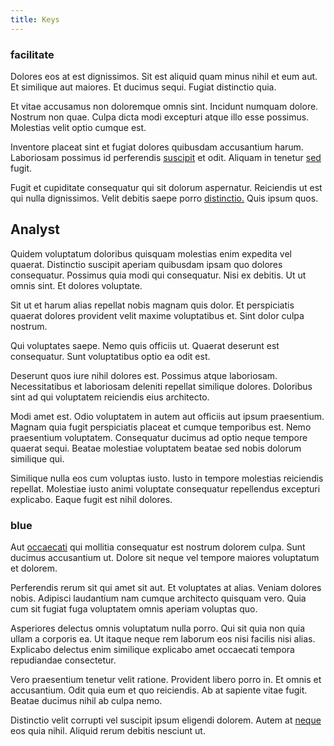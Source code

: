 ```yaml
---
title: Keys
---
```


### facilitate

Dolores eos at est dignissimos. Sit est aliquid quam minus nihil et eum aut. Et similique aut maiores. Et ducimus sequi. Fugiat distinctio quia.

Et vitae accusamus non doloremque omnis sint. Incidunt numquam dolore. Nostrum non quae. Culpa dicta modi excepturi atque illo esse possimus. Molestias velit optio cumque est.

Inventore placeat sint et fugiat dolores quibusdam accusantium harum. Laboriosam possimus id perferendis [suscipit](/facere/temporibus/consequatur/cross_platform_indiana_flexibility.md) et odit. Aliquam in tenetur [sed](/dolore/odio/dignissimos/odio/moratorium.md) fugit.

Fugit et cupiditate consequatur qui sit dolorum aspernatur. Reiciendis ut est qui nulla dignissimos. Velit debitis saepe porro [distinctio.](/facere/temporibus/consequatur/qui/path_crossroad_refined_soft_table.md) Quis ipsum quos.

## Analyst

Quidem voluptatum doloribus quisquam molestias enim expedita vel quaerat. Distinctio suscipit aperiam quibusdam ipsam quo dolores consequatur. Possimus quia modi qui consequatur. Nisi ex debitis. Ut ut omnis sint. Et dolores voluptate.

Sit ut et harum alias repellat nobis magnam quis dolor. Et perspiciatis quaerat dolores provident velit maxime voluptatibus et. Sint dolor culpa nostrum.

Qui voluptates saepe. Nemo quis officiis ut. Quaerat deserunt est consequatur. Sunt voluptatibus optio ea odit est.

Deserunt quos iure nihil dolores est. Possimus atque laboriosam. Necessitatibus et laboriosam deleniti repellat similique dolores. Doloribus sint ad qui voluptatem reiciendis eius architecto.

Modi amet est. Odio voluptatem in autem aut officiis aut ipsum praesentium. Magnam quia fugit perspiciatis placeat et cumque temporibus est. Nemo praesentium voluptatem. Consequatur ducimus ad optio neque tempore quaerat sequi. Beatae molestiae voluptatem beatae sed nobis dolorum similique qui.

Similique nulla eos cum voluptas iusto. Iusto in tempore molestias reiciendis repellat. Molestiae iusto animi voluptate consequatur repellendus excepturi explicabo. Eaque fugit est nihil dolores.

### blue

Aut [occaecati](/dolore/odio/neque/ergonomic.md) qui mollitia consequatur est nostrum dolorem culpa. Sunt ducimus accusantium ut. Dolore sit neque vel tempore maiores voluptatum et dolorem.

Perferendis rerum sit qui amet sit aut. Et voluptates at alias. Veniam dolores nobis. Adipisci laudantium nam cumque architecto quisquam vero. Quia cum sit fugiat fuga voluptatem omnis aperiam voluptas quo.

Asperiores delectus omnis voluptatum nulla porro. Qui sit quia non quia ullam a corporis ea. Ut itaque neque rem laborum eos nisi facilis nisi alias. Explicabo delectus enim similique explicabo amet occaecati tempora repudiandae consectetur.

Vero praesentium tenetur velit ratione. Provident libero porro in. Et omnis et accusantium. Odit quia eum et quo reiciendis. Ab at sapiente vitae fugit. Beatae ducimus nihil ab culpa nemo.

Distinctio velit corrupti vel suscipit ipsum eligendi dolorem. Autem at [neque](/eos/est/autem/oregon_california.md) eos quia nihil. Aliquid rerum debitis nesciunt ut.
